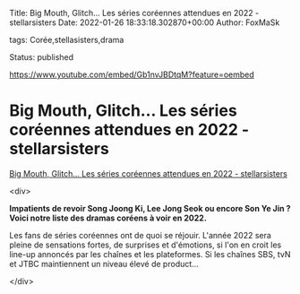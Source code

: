 Title: Big Mouth, Glitch… Les séries coréennes attendues en 2022 - stellarsisters
Date: 2022-01-26 18:33:18.302870+00:00
Author: FoxMaSk 

tags: Corée,stellasisters,drama

Status: published



https://www.youtube.com/embed/Gb1nvJBDtqM?feature=oembed

# Big Mouth, Glitch… Les séries coréennes attendues en 2022 - stellarsisters

[Big Mouth, Glitch… Les séries coréennes attendues en 2022 - stellarsisters](https://www.stellarsisters.com/selection-series-coreennes-attendues-en-2022/)

&lt;div&gt;

**Impatients de revoir Song Joong Ki, Lee Jong Seok ou encore Son Ye Jin
? Voici notre liste des dramas coréens à voir en 2022.**

Les fans de séries coréennes ont de quoi se réjouir. L&#39;année 2022 sera
pleine de sensations fortes, de surprises et d&#39;émotions, si l&#39;on en
croit les line-up annoncés par les chaînes et les plateformes. Si les
chaînes SBS, tvN et JTBC maintiennent un niveau élevé de product...

&lt;/div&gt;